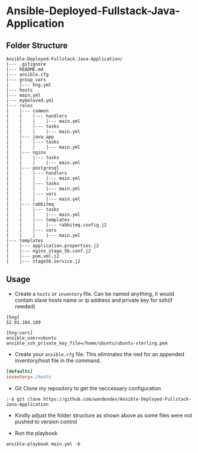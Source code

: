 # Ansible-Deployed-Fullstack-Java-Application

## Folder Structure
```
Ansible-Deployed-Fullstack-Java-Application/
|--- .gitignore
|--- README.md
|--- ansible.cfg
|--- group_vars
|    |--- hng.yml
|--- hosts
|--- main.yml
|--- mybeloved.yml
|--- roles
|    |--- common
|    |    |--- handlers
|    |    |    |--- main.yml
|    |    |--- tasks
|    |    |    |--- main.yml
|    |--- java_app
|    |    |--- tasks
|    |    |    |--- main.yml
|    |--- nginx
|    |    |--- tasks
|    |    |    |--- main.yml
|    |--- postgresql
|    |    |--- handlers
|    |    |    |--- main.yml
|    |    |--- tasks
|    |    |    |--- main.yml
|    |    |--- vars
|    |    |    |--- main.yml
|    |--- rabbitmq
|    |    |--- tasks
|    |    |    |--- main.yml
|    |    |--- templates
|    |    |    |--- rabbitmq.config.j2
|    |    |--- vars
|    |    |    |--- main.yml
|--- templates
|    |--- application.properties.j2
|    |--- nginx_stage_5b.conf.j2
|    |--- pom.xml.j2
|    |--- stage5b.service.j2

```

## Usage
- Create a `hosts` or `inventory` file. Can be named anything, it would contain slave hosts name or ip address and private key for ssh(if needed)
```env
[hng]
52.91.184.189

[hng:vars]
ansible_user=ubuntu
ansible_ssh_private_key_file=/home/ubuntu/ubuntu-sterling.pem
```

- Create your `ansible.cfg` file. This eliminates the ned for an appended inventory/host file in the command.
```cfg
[defaults]
inventory=./hosts
```

- Git Clone my repository to get the neccessary configuration
```shell
:-$ git clone https://github.com/wandexdev/Ansible-Deployed-Fullstack-Java-Application
```
- Kindly adjust the folder structure as shown above as some files were not pushed to version control

- Run the playbook
```shell
ansible-playbook main.yml -b
```
